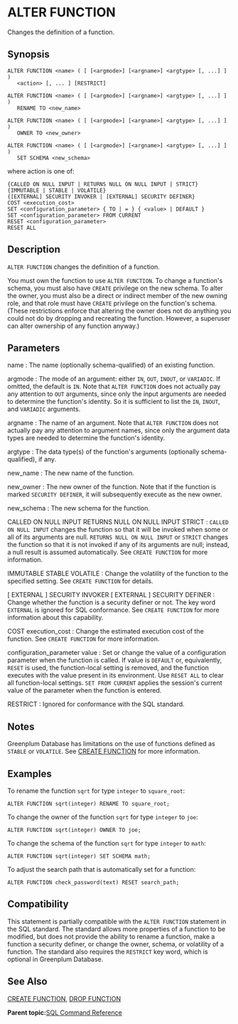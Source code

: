 # ALTER FUNCTION 

Changes the definition of a function.

## Synopsis 

``` {#sql_command_synopsis}
ALTER FUNCTION <name> ( [ [<argmode>] [<argname>] <argtype> [, ...] ] ) 
   <action> [, ... ] [RESTRICT]

ALTER FUNCTION <name> ( [ [<argmode>] [<argname>] <argtype> [, ...] ] )
   RENAME TO <new_name>

ALTER FUNCTION <name> ( [ [<argmode>] [<argname>] <argtype> [, ...] ] ) 
   OWNER TO <new_owner>

ALTER FUNCTION <name> ( [ [<argmode>] [<argname>] <argtype> [, ...] ] ) 
   SET SCHEMA <new_schema>
```

where action is one of:

```
{CALLED ON NULL INPUT | RETURNS NULL ON NULL INPUT | STRICT}
{IMMUTABLE | STABLE | VOLATILE}
{[EXTERNAL] SECURITY INVOKER | [EXTERNAL] SECURITY DEFINER}
COST <execution_cost>
SET <configuration_parameter> { TO | = } { <value> | DEFAULT }
SET <configuration_parameter> FROM CURRENT
RESET <configuration_parameter>
RESET ALL
```

## Description 

`ALTER FUNCTION` changes the definition of a function.

You must own the function to use `ALTER FUNCTION`. To change a function's schema, you must also have `CREATE` privilege on the new schema. To alter the owner, you must also be a direct or indirect member of the new owning role, and that role must have `CREATE` privilege on the function's schema. \(These restrictions enforce that altering the owner does not do anything you could not do by dropping and recreating the function. However, a superuser can alter ownership of any function anyway.\)

## Parameters 

name
:   The name \(optionally schema-qualified\) of an existing function.

argmode
:   The mode of an argument: either `IN`, `OUT`, `INOUT`, or `VARIADIC`. If omitted, the default is `IN`. Note that `ALTER FUNCTION` does not actually pay any attention to `OUT` arguments, since only the input arguments are needed to determine the function's identity. So it is sufficient to list the `IN`, `INOUT`, and `VARIADIC` arguments.

argname
:   The name of an argument. Note that `ALTER FUNCTION` does not actually pay any attention to argument names, since only the argument data types are needed to determine the function's identity.

argtype
:   The data type\(s\) of the function's arguments \(optionally schema-qualified\), if any.

new\_name
:   The new name of the function.

new\_owner
:   The new owner of the function. Note that if the function is marked `SECURITY DEFINER`, it will subsequently execute as the new owner.

new\_schema
:   The new schema for the function.

CALLED ON NULL INPUT
RETURNS NULL ON NULL INPUT
STRICT
:   `CALLED ON NULL INPUT` changes the function so that it will be invoked when some or all of its arguments are null. `RETURNS NULL ON NULL INPUT` or `STRICT` changes the function so that it is not invoked if any of its arguments are null; instead, a null result is assumed automatically. See `CREATE FUNCTION` for more information.

IMMUTABLE
STABLE
VOLATILE
:   Change the volatility of the function to the specified setting. See `CREATE FUNCTION` for details.

\[ EXTERNAL \] SECURITY INVOKER
\[ EXTERNAL \] SECURITY DEFINER
:   Change whether the function is a security definer or not. The key word `EXTERNAL` is ignored for SQL conformance. See `CREATE FUNCTION` for more information about this capability.

COST execution\_cost
:   Change the estimated execution cost of the function. See `CREATE FUNCTION` for more information.

configuration\_parameter
value
:   Set or change the value of a configuration parameter when the function is called. If value is `DEFAULT` or, equivalently, `RESET` is used, the function-local setting is removed, and the function executes with the value present in its environment. Use `RESET ALL` to clear all function-local settings. `SET FROM CURRENT` applies the session's current value of the parameter when the function is entered.

RESTRICT
:   Ignored for conformance with the SQL standard.

## Notes 

Greenplum Database has limitations on the use of functions defined as `STABLE` or `VOLATILE`. See [CREATE FUNCTION](CREATE_FUNCTION.html) for more information.

## Examples 

To rename the function `sqrt` for type `integer` to `square_root`:

```
ALTER FUNCTION sqrt(integer) RENAME TO square_root;
```

To change the owner of the function `sqrt` for type `integer` to `joe`:

```
ALTER FUNCTION sqrt(integer) OWNER TO joe;
```

To change the schema of the function `sqrt` for type `integer` to `math`:

```
ALTER FUNCTION sqrt(integer) SET SCHEMA math;
```

To adjust the search path that is automatically set for a function:

```
ALTER FUNCTION check_password(text) RESET search_path;
```

## Compatibility 

This statement is partially compatible with the `ALTER FUNCTION` statement in the SQL standard. The standard allows more properties of a function to be modified, but does not provide the ability to rename a function, make a function a security definer, or change the owner, schema, or volatility of a function. The standard also requires the `RESTRICT` key word, which is optional in Greenplum Database.

## See Also 

[CREATE FUNCTION](CREATE_FUNCTION.html), [DROP FUNCTION](DROP_FUNCTION.html)

**Parent topic:**[SQL Command Reference](../sql_commands/sql_ref.html)

